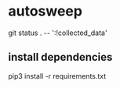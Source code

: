 # autosweep
git status . -- ':!collected_data'

## install dependencies
pip3 install -r requirements.txt
